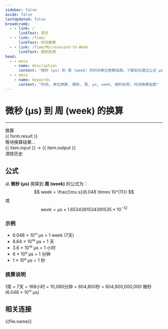 ```yaml
---
sidebar: false
aside: false
lastUpdated: false
breadcrumb:
  - - link: /
      linkText: 首页
  - - link: /Time/
      linkText: 时间换算
  - - link: /Time/Microsecond-to-Week
      linkText: 微秒到周
head:
  - - meta
    - name: description
      content: "微秒 (μs) 到 周 (week) 的时间单位换算指南。了解如何通过公式 μs ÷ 604,800,000,000 换算为周。"
  - - meta
    - name: keywords
      content: "时间, 单位换算, 微秒, 周, μs, week, 微秒到周, 时间换算指南"
---
```

# 微秒 (μs) 到 周 (week) 的换算

---
<script setup>
import { onMounted, reactive, inject, ref } from 'vue'
import { NButton, NForm, NFormItem, NInput, NInputNumber, NSelect, NCard, useMessage, NList, NListItem } from 'naive-ui'
import { defineClientComponent } from 'vitepress'
import { Time } from '../../files';

const convert = inject('convert')

const form = reactive({
  number: null,
  result: '',
  history: []
})

const message = useMessage()

const convertHandler = () => {
  const input = parseFloat(form.number)
  
  if (isNaN(input)) {
    message.error('请输入有效的数字')
    form.result = ''
    return
  }
  
  if (input < 0) {
    message.error('请输入非负数')
    form.result = ''
    return
  }

  const convertedValue = input / 604800000000
  const formattedValue = convertedValue > 1e-6 ? convertedValue.toFixed(15) : convertedValue.toExponential(15)
  form.result = `${input}μs = ${formattedValue}week`
  
  // 添加到历史记录
  form.history.unshift({
    id: Date.now(),
    input: `${input}μs`,
    output: `${formattedValue}week`
  })
}

const clearHistory = () => {
  form.history = []
  message.success('历史记录已清除')
}
</script>

<n-form size="large" :model="form">
  <n-form-item label="微秒 (μs)">
    <n-input-number v-model:value="form.number" placeholder="输入微秒" style="width: 100%" :show-button="true" />
  </n-form-item>
  <n-form-item>
    <n-button type="primary" @click="convertHandler" block>换算</n-button>
  </n-form-item>
</n-form>

<n-card title="换算结果" :bordered="false" :hoverable="true">
  <div v-if="form.result" class="result-display">{{ form.result }}</div>
  <div v-else class="no-result">等待换算结果...</div>
</n-card>

<n-card title="换算历史" :bordered="false" :hoverable="true" v-if="form.history.length > 0">
  <n-list>
    <n-list-item v-for="item in form.history" :key="item.id">
      <div class="history-item">
        <span class="history-input">{{ item.input }}</span>
        <span class="history-arrow">→</span>
        <span class="history-output">{{ item.output }}</span>
      </div>
    </n-list-item>
  </n-list>
  <n-button @click="clearHistory" block style="margin-top: 10px;">清除历史</n-button>
</n-card>

## 公式

从 **微秒 (μs)** 换算到 **周 (week)** 的公式为：
$$ week = \frac{\mu s}{6.048 \times 10^{11}} $$
或
$$ week = \mu s \times 1.6534391534391535 \times 10^{-12} $$

### 示例
- 6.048 × 10¹¹ μs = 1 week (7天)
- 8.64 × 10¹⁰ μs = 1 天
- 3.6 × 10¹⁰ μs = 1 小时
- 6 × 10⁸ μs = 1 分钟
- 1 × 10⁶ μs = 1 秒

### 换算说明
1周 = 7天 = 168小时 = 10,080分钟 = 604,800秒 = 604,800,000,000 微秒 (6.048 × 10¹¹ μs)
## 相关连接
<n-grid x-gap="12" :cols="4">
  <n-gi v-for="(file, index) in Time" :key="index">
    <n-button
      text
      tag="a"
      :href="file.path"
      type="primary"
    >
      {{file.name}}
    </n-button>
  </n-gi>
</n-grid>